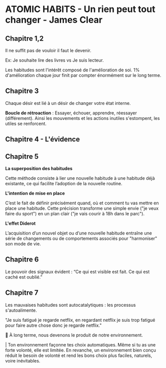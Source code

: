 
# ATOMIC HABITS - Un rien peut tout changer - James Clear

## Chapitre 1,2
Il ne suffit pas de vouloir il faut le devenir.

Ex: Je souhaite lire des livres vs Je suis lecteur.

Les habitudes sont l'intérêt composé de l'amélioration de soi. 1% d'amélioration chaque jour finit par compter énormément sur le long terme.

## Chapitre 3

Chaque désir est lié à un désir de changer votre état interne.

__Boucle de rétroaction__ : Essayer, échouer, apprendre, réessayer (différement). 
Ainsi les mouvements et les actions inutiles s'estompent, les utiles se renforcent.




## Chapitre 4 - L'évidence

## Chapitre 5

__La superposition des habitudes__

Cette méthode consiste à lier une nouvelle habitude à une habitude déjà existante, ce qui facilite l’adoption de la nouvelle routine.

__L'intention de mise en place__

C’est le fait de définir précisément quand, où et comment tu vas mettre en place une habitude. Cette précision transforme une simple envie ("je veux faire du sport") en un plan clair ("je vais courir à 18h dans le parc").

__L'effet Diderot__

L’acquisition d’un nouvel objet ou d’une nouvelle habitude entraîne une série de changements ou de comportements associés pour "harmoniser" son mode de vie.

## Chapitre 6

Le pouvoir des signaux évident : “Ce qui est visible est fait. Ce qui est caché est oublié.”


## Chapitre 7

Les mauvaises habitudes sont autocatalytiques : les processus s'autoalimente. 

"Je suis fatigué je regarde netflix, en regardant netflix je suis trop fatigué pour faire autre chose donc je regarde netflix."

🎯 À long terme, nous devenons le produit de notre environnement.

| Ton environnement façonne tes choix automatiques. Même si tu as une forte volonté, elle est limitée. En revanche, un environnement bien conçu réduit le besoin de volonté et rend les bons choix plus faciles, naturels, voire inévitables.





